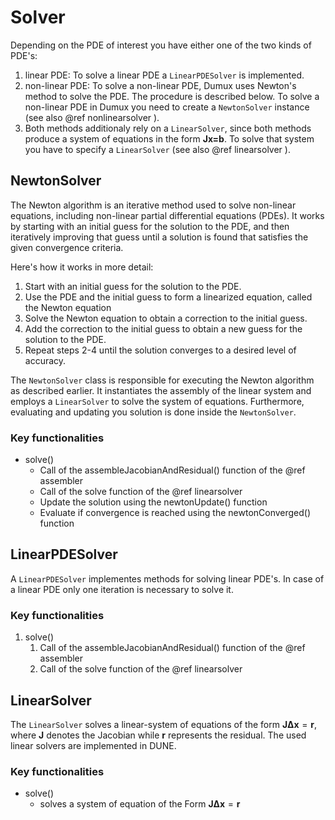 # Solver

Depending on the PDE of interest you have either one of the two kinds of PDE's:

1. linear PDE: To solve a linear PDE a `LinearPDESolver` is implemented.
2. non-linear PDE: To solve a non-linear PDE, Dumux uses Newton's method to solve the PDE. The procedure is described below. To solve a non-linear PDE in Dumux you need to create a `NewtonSolver` instance (see also @ref nonlinearsolver ).
3. Both methods additionaly rely on a `LinearSolver`, since both methods produce a system of equations in the form **Jx=b**. To solve that system you have to specify a `LinearSolver` (see also @ref linearsolver ).

## NewtonSolver
The Newton algorithm is an iterative method used to solve non-linear equations, including non-linear partial differential equations (PDEs). It works by starting with an initial guess for the solution to the PDE, and then iteratively improving that guess until a solution is found that satisfies the given convergence criteria.

Here's how it works in more detail:

1. Start with an initial guess for the solution to the PDE.
2. Use the PDE and the initial guess to form a linearized equation, called the Newton equation
3. Solve the Newton equation to obtain a correction to the initial guess.
4. Add the correction to the initial guess to obtain a new guess for the solution to the PDE.
5. Repeat steps 2-4 until the solution converges to a desired level of accuracy.

The `NewtonSolver` class is responsible for executing the Newton algorithm as described earlier. It instantiates the assembly of the linear system and employs a `LinearSolver` to solve the system of equations. Furthermore, evaluating and updating you solution is done inside the `NewtonSolver`.

### Key functionalities

- solve()
   - Call of the assembleJacobianAndResidual() function of the @ref assembler
   - Call of the solve function of the @ref linearsolver
   - Update the solution using the newtonUpdate() function
   - Evaluate if convergence is reached using the newtonConverged() function

## LinearPDESolver

A `LinearPDESolver` implementes methods for solving linear PDE's. In case of a linear PDE only one iteration is necessary to solve it.

### Key functionalities

1. solve()
   1. Call of the assembleJacobianAndResidual() function of the @ref assembler
   2. Call of the solve function of the @ref linearsolver
## LinearSolver

The `LinearSolver` solves a linear-system of equations of the form $\mathbf{J}\mathbf{\Delta x}=\mathbf{r}$, where $\mathbf{J}$ denotes the Jacobian while $\mathbf{r}$ represents the residual. The used linear solvers are implemented in DUNE.


### Key functionalities

- solve()
  - solves a system of equation of the Form $\mathbf{J}\mathbf{\Delta x}=\mathbf{r}$
